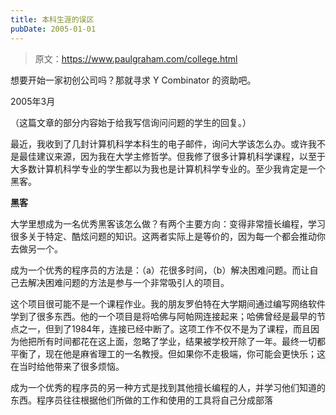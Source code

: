 ```yaml
---
title: 本科生涯的误区
pubDate: 2005-01-01
---
```


> 原文：https://www.paulgraham.com/college.html 

            
想要开始一家初创公司吗？那就寻求 Y Combinator 的资助吧。

2005年3月

（这篇文章的部分内容始于给我写信询问问题的学生的回复。）

最近，我收到了几封计算机科学本科生的电子邮件，询问大学该怎么办。或许我不是最佳建议来源，因为我在大学主修哲学。但我修了很多计算机科学课程，以至于大多数计算机科学专业的学生都以为我也是计算机科学专业的。至少我肯定是一个黑客。

**黑客**

大学里想成为一名优秀黑客该怎么做？有两个主要方向：变得非常擅长编程，学习很多关于特定、酷炫问题的知识。这两者实际上是等价的，因为每一个都会推动你去做另一个。

成为一个优秀的程序员的方法是：（a）花很多时间，（b）解决困难问题。而让自己去解决困难问题的方法是参与一个非常吸引人的项目。

这个项目很可能不是一个课程作业。我的朋友罗伯特在大学期间通过编写网络软件学到了很多东西。他的一个项目是将哈佛与阿帕网连接起来；哈佛曾经是最早的节点之一，但到了1984年，连接已经中断了。这项工作不仅不是为了课程，而且因为他把所有时间都花在这上面，忽略了学业，结果被学校开除了一年。最终一切都平衡了，现在他是麻省理工的一名教授。但如果你不走极端，你可能会更快乐；这在当时给他带来了很多烦恼。

成为一个优秀的程序员的另一种方式是找到其他擅长编程的人，并学习他们知道的东西。程序员往往根据他们所做的工作和使用的工具将自己分成部落